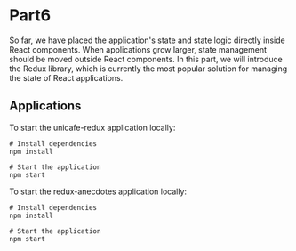 # Part6

So far, we have placed the application's state and state logic directly inside React components. When applications grow larger, state management should be moved outside React components. In this part, we will introduce the Redux library, which is currently the most popular solution for managing the state of React applications.

## Applications

To start the unicafe-redux application locally:

```console
# Install dependencies
npm install

# Start the application
npm start
```

To start the redux-anecdotes application locally:

```console
# Install dependencies
npm install

# Start the application
npm start
```